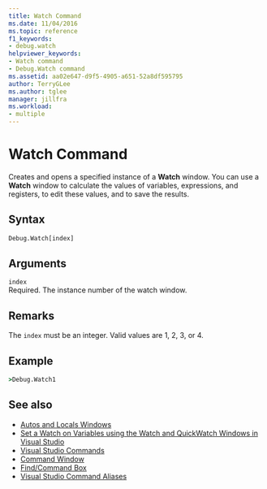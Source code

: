 ```yaml
---
title: Watch Command
ms.date: 11/04/2016
ms.topic: reference
f1_keywords:
- debug.watch
helpviewer_keywords:
- Watch command
- Debug.Watch command
ms.assetid: aa02e647-d9f5-4905-a651-52a8df595795
author: TerryGLee
ms.author: tglee
manager: jillfra
ms.workload:
- multiple
---
```

# Watch Command
Creates and opens a specified instance of a **Watch** window. You can use a **Watch** window to calculate the values of variables, expressions, and registers, to edit these values, and to save the results.

## Syntax

```cmd
Debug.Watch[index]
```

## Arguments

`index`\
Required. The instance number of the watch window.

## Remarks

The `index` must be an integer. Valid values are 1, 2, 3, or 4.

## Example

```cmd
>Debug.Watch1
```

## See also

- [Autos and Locals Windows](../../debugger/autos-and-locals-windows.md)
- [Set a Watch on Variables using the Watch and QuickWatch Windows in Visual Studio](../../debugger/watch-and-quickwatch-windows.md)
- [Visual Studio Commands](../../ide/reference/visual-studio-commands.md)
- [Command Window](../../ide/reference/command-window.md)
- [Find/Command Box](../../ide/find-command-box.md)
- [Visual Studio Command Aliases](../../ide/reference/visual-studio-command-aliases.md)
